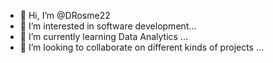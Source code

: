 - 👋 Hi, I’m @DRosme22
- 👀 I’m interested in software development...
- 🌱 I’m currently learning Data Analytics ...
- 💞️ I’m looking to collaborate on different kinds of projects ...

<!---
DRosme22/DRosme22 is a ✨ special ✨ repository because its `README.md` (this file) appears on your GitHub profile.
You can click the Preview link to take a look at your changes.
--->
